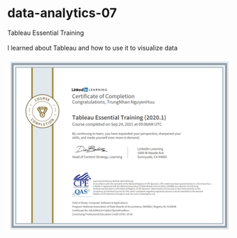# data-analytics-07
Tableau Essential Training
<br />
<br />
I learned about Tableau and how to use it to visualize data
<br />
<br />
<img src="CertificateOfCompletion.png"/>